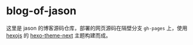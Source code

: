 # blog-of-jason
这里是 jason 的博客源码仓库，部署的网页源码在隔壁分支 `gh-pages` 上，使用 [hexojs](https://hexo.io/zh-cn/) 的 [hexo-theme-next](https://theme-next.js.org/) 主题构建而成。